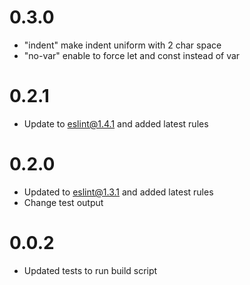 # 0.3.0
- "indent" make indent uniform with 2 char space
- "no-var" enable to force let and const instead of var

# 0.2.1
- Update to eslint@1.4.1 and added latest rules

# 0.2.0
- Updated to eslint@1.3.1 and added latest rules
- Change test output

# 0.0.2
- Updated tests to run build script
